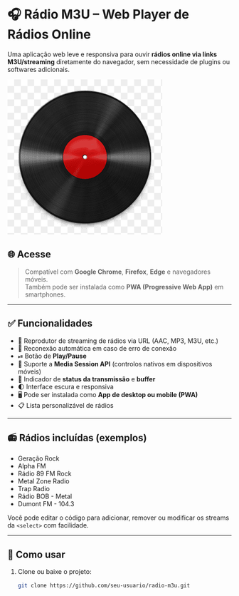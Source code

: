 # 🎧 Rádio M3U – Web Player de Rádios Online

Uma aplicação web leve e responsiva para ouvir **rádios online via links M3U/streaming** diretamente do navegador, sem necessidade de plugins ou softwares adicionais.

![Rádio M3U Screenshot](image/original.png)

## 🌐 Acesse

> Compatível com **Google Chrome**, **Firefox**, **Edge** e navegadores móveis.  
> Também pode ser instalada como **PWA (Progressive Web App)** em smartphones.

---

## ✅ Funcionalidades

- 🎵 Reprodutor de streaming de rádios via URL (AAC, MP3, M3U, etc.)
- 🔁 Reconexão automática em caso de erro de conexão
- ⏯ Botão de **Play/Pause**
- 📱 Suporte a **Media Session API** (controlos nativos em dispositivos móveis)
- 📶 Indicador de **status da transmissão** e **buffer**
- 🌓 Interface escura e responsiva
- 🖥️ Pode ser instalada como **App de desktop ou mobile (PWA)**
- 📋 Lista personalizável de rádios

---

## 📻 Rádios incluídas (exemplos)

- Geração Rock  
- Alpha FM  
- Rádio 89 FM Rock  
- Metal Zone Radio  
- Trap Radio  
- Rádio BOB - Metal  
- Dumont FM - 104.3  

Você pode editar o código para adicionar, remover ou modificar os streams da `<select>` com facilidade.

---

## 🚀 Como usar

1. Clone ou baixe o projeto:
   ```bash
   git clone https://github.com/seu-usuario/radio-m3u.git
